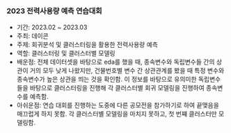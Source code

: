### 2023 전력사용량 예측 연습대회

- 기간: 2023.02 ~ 2023.03
- 주최: 데이콘
- 주제: 회귀분석 및 클러스터링을 활용한 전력사용량 예측
- 역할: 클러스터링 및 클러스터별 모델링
- 배운점: 전체 데이터셋을 바탕으로 eda를 했을 때, 종속변수와 독립변수들 간의 상관이 거의 모두 낮게 나왔지만, 건물번호별 변수 간 상관관계를 봤을 때 특정 변수와 종속변수가 높은 상관을 띄는 것을 확인함. 이 정보를 바탕으로 유의미한 독립변수들을 바탕으로 클러스터링을 진행해 각 클러스터별 회귀 모델링을 진행하여 종속변수를 예측함.
- 아쉬운점: 연습 대회를 진행하는 도중에 다른 공모전을 참가하기로 하여 끝맺음을 매끄럽게 하지 못함. 각 클러스터별 모델링을 마치지 못하고, 첫 번쨰 클러스터만 모델링함.

